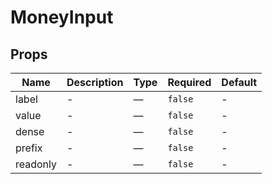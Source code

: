 # MoneyInput

## Props

<!-- @vuese:MoneyInput:props:start -->
|Name|Description|Type|Required|Default|
|---|---|---|---|---|
|label|-|—|`false`|-|
|value|-|—|`false`|-|
|dense|-|—|`false`|-|
|prefix|-|—|`false`|-|
|readonly|-|—|`false`|-|

<!-- @vuese:MoneyInput:props:end -->



